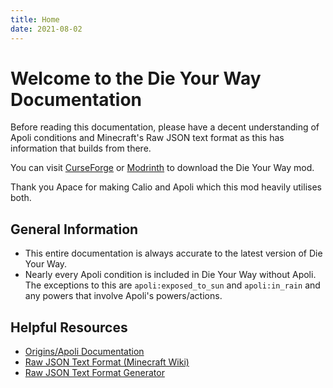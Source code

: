 ```yaml
---
title: Home
date: 2021-08-02
---
```


# Welcome to the Die Your Way Documentation

Before reading this documentation, please have a decent understanding of Apoli conditions and Minecraft's Raw JSON text format as this has information that builds from there.

You can visit [CurseForge](https://www.curseforge.com/minecraft/mc-mods/die-your-way) or [Modrinth](https://modrinth.com/mod/die-your-way) to download the Die Your Way mod.

Thank you Apace for making Calio and Apoli which this mod heavily utilises both.

## General Information
* This entire documentation is always accurate to the latest version of Die Your Way.
* Nearly every Apoli condition is included in Die Your Way without Apoli. The exceptions to this are `apoli:exposed_to_sun` and `apoli:in_rain` and any powers that involve Apoli's powers/actions.

## Helpful Resources
- [Origins/Apoli Documentation](https://origins.readthedocs.io/en/latest/)
- [Raw JSON Text Format (Minecraft Wiki)](https://minecraft.fandom.com/wiki/Raw_JSON_text_format)
- [Raw JSON Text Format Generator](https://www.minecraftjson.com/)